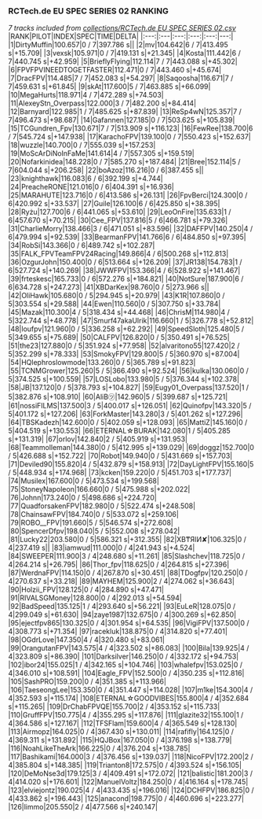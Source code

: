 ### RCTech.de EU SPEC SERIES 02 RANKING
*7 tracks included from [collections/RCTech.de EU SPEC SERIES 02.csv](/collections/RCTech.de%20EU%20SPEC%20SERIES%2002.csv)*
|RANK|PILOT|INDEX|SPEC|TIME|DELTA|
|:---:|:---|:---:|:---:|:---:|---:|
|1|DirtyMuffin|100.657|0 / 7|397.786 s||
|2|mv|104.642|6 / 7|413.495 s|+15.709|
|3|vexsk|105.971|0 / 7|419.131 s|+21.345|
|4|Kosta|111.442|6 / 7|440.745 s|+42.959|
|5|BrieflyFlying|112.114|7 / 7|443.088 s|+45.302|
|6|FPVFPVINEEDTOGETFASTER|112.471|0 / 7|443.460 s|+45.674|
|7|DracFPV|114.485|7 / 7|452.083 s|+54.297|
|8|Saqoosha|116.671|7 / 7|459.631 s|+61.845|
|9|skAt|117.600|5 / 7|463.885 s|+66.099|
|10|MegaHurts|118.971|4 / 7|472.289 s|+74.503|
|11|AlexeyStn_Overpass|122.000|3 / 7|482.200 s|+84.414|
|12|Barnyard|122.985|1 / 7|485.625 s|+87.839|
|13|ReSp4wN|125.357|7 / 7|496.473 s|+98.687|
|14|Gafannen|127.185|0 / 7|503.625 s|+105.839|
|15|TCGundren_Fpv|130.671|7 / 7|513.909 s|+116.123|
|16|FewRee|138.700|6 / 7|545.724 s|+147.938|
|17|KarachoFPV|139.100|0 / 7|550.423 s|+152.637|
|18|wuzzle|140.700|0 / 7|555.039 s|+157.253|
|19|MoScArDiNoInFaMe|141.614|4 / 7|557.305 s|+159.519|
|20|Nofarkinidea|148.228|0 / 7|585.270 s|+187.484|
|21|Bree|152.114|5 / 7|604.044 s|+206.258|
|22|boAzoz|116.216|0 / 6|387.455 s||
|23|knighthawk|116.083|6 / 6|392.199 s|+4.744|
|24|PreacheRONE|121.016|0 / 6|404.391 s|+16.936|
|25|MARAHUTE|123.716|0 / 6|413.586 s|+26.131|
|26|FpvBerci|124.300|0 / 6|420.992 s|+33.537|
|27|Guile|126.100|6 / 6|425.850 s|+38.395|
|28|Ryżu|127.700|6 / 6|441.065 s|+53.610|
|29|LeoOnFire|135.633|1 / 6|457.670 s|+70.215|
|30|Cee_FPV|137.816|5 / 6|466.781 s|+79.326|
|31|CharlieMorry|138.466|3 / 6|471.051 s|+83.596|
|32|DAFFPV|140.250|4 / 6|479.994 s|+92.539|
|33|BearmanFPV|141.766|6 / 6|484.850 s|+97.395|
|34|RobSi|143.366|0 / 6|489.742 s|+102.287|
|35|FALK_FPVTeamFPV24Racing|149.866|4 / 6|500.268 s|+112.813|
|36|OzgurJohn|150.400|0 / 6|513.664 s|+126.209|
|37|JR138|154.783|1 / 6|527.724 s|+140.269|
|38|JWWFPV|153.366|4 / 6|528.922 s|+141.467|
|39|frteskesc|165.733|0 / 6|572.276 s|+184.821|
|40|NotSure|187.900|6 / 6|634.728 s|+247.273|
|41|XBDarKex|98.760|0 / 5|273.966 s||
|42|OliHawk|105.680|0 / 5|294.945 s|+20.979|
|43|K1R|107.860|0 / 5|303.554 s|+29.588|
|44|Ewen|110.560|0 / 5|307.750 s|+33.784|
|45|Mazak|110.300|4 / 5|318.434 s|+44.468|
|46|ChrisM|114.980|4 / 5|322.744 s|+48.778|
|47|Smurf47akaUlrik|116.660|1 / 5|326.778 s|+52.812|
|48|loufpv|121.960|0 / 5|336.258 s|+62.292|
|49|SpeedSloth|125.480|5 / 5|349.655 s|+75.689|
|50|CALFPV|126.820|0 / 5|350.491 s|+76.525|
|51|the23|127.880|0 / 5|351.924 s|+77.958|
|52|alvaritono55|127.420|2 / 5|352.299 s|+78.333|
|53|SmokyFPV|129.800|5 / 5|360.970 s|+87.004|
|54|HQlephroslowmode|133.260|0 / 5|365.789 s|+91.823|
|55|TCNMGrower|125.260|5 / 5|366.490 s|+92.524|
|56|kulka|130.060|0 / 5|374.525 s|+100.559|
|57|LOSLobo|133.980|5 / 5|376.344 s|+102.378|
|58|JB|137.120|0 / 5|378.793 s|+104.827|
|59|Eugy01_Overpass|137.520|1 / 5|382.876 s|+108.910|
|60|AliB㋡|142.960|5 / 5|399.687 s|+125.721|
|61|nossiFILMS|137.500|3 / 5|400.017 s|+126.051|
|62|Quinofpv|143.320|5 / 5|401.172 s|+127.206|
|63|ForkMaster|143.280|3 / 5|401.262 s|+127.296|
|64|TBSKadezh|142.600|0 / 5|402.059 s|+128.093|
|65|MattiZ|145.160|0 / 5|404.519 s|+130.553|
|66|ETERNAL☆BURAK|142.080|1 / 5|405.285 s|+131.319|
|67|orlov|142.840|2 / 5|405.919 s|+131.953|
|68|Teammolleman|144.380|0 / 5|412.995 s|+139.029|
|69|doggz|152.700|0 / 5|426.688 s|+152.722|
|70|Robot|149.940|0 / 5|431.669 s|+157.703|
|71|Deviled90|155.820|4 / 5|432.879 s|+158.913|
|72|DayLightFPV|155.160|5 / 5|448.934 s|+174.968|
|73|kcken|159.220|0 / 5|451.703 s|+177.737|
|74|Musilex|167.600|0 / 5|473.534 s|+199.568|
|75|StoneyNapoleon|166.660|0 / 5|475.988 s|+202.022|
|76|Johnn|173.240|0 / 5|498.686 s|+224.720|
|77|QuadforsakenFPV|182.980|0 / 5|522.474 s|+248.508|
|78|ChainsawFPV|184.740|0 / 5|533.072 s|+259.106|
|79|ROBO__FPV|191.660|5 / 5|546.574 s|+272.608|
|80|SpencerDfpv|198.040|5 / 5|552.008 s|+278.042|
|81|Lucky22|203.580|0 / 5|586.321 s|+312.355|
|82|XB₸ЯIИ✘|106.325|0 / 4|237.419 s||
|83|iamwud|111.000|0 / 4|241.943 s|+4.524|
|84|SWEEPER|111.900|3 / 4|248.680 s|+11.261|
|85|Slashchev|118.725|0 / 4|264.214 s|+26.795|
|86|Thor_fpv|118.625|0 / 4|264.815 s|+27.396|
|87|WerdnaFPV|114.150|0 / 4|267.870 s|+30.451|
|88|TDogfpv|120.250|0 / 4|270.637 s|+33.218|
|89|MAYHEM|125.900|2 / 4|274.062 s|+36.643|
|90|Holzii_FPV|128.125|0 / 4|284.890 s|+47.471|
|91|RIVALSGMoney|128.800|0 / 4|292.013 s|+54.594|
|92|BadSpeed|135.125|1 / 4|293.640 s|+56.221|
|93|EuLeR|128.075|0 / 4|299.049 s|+61.630|
|94|zaye1987|132.675|0 / 4|300.269 s|+62.850|
|95|ejectfpv865|130.325|0 / 4|301.954 s|+64.535|
|96|VigiFPV|137.500|0 / 4|308.773 s|+71.354|
|97|racekluk|138.875|0 / 4|314.820 s|+77.401|
|98|OGdrLove|147.350|4 / 4|320.480 s|+83.061|
|99|OrangutanFPV|143.575|4 / 4|323.502 s|+86.083|
|100|Bila|139.925|4 / 4|323.809 s|+86.390|
|101|Darksilver|146.250|0 / 4|332.172 s|+94.753|
|102|ibor24|155.025|1 / 4|342.165 s|+104.746|
|103|whalefpv|153.025|0 / 4|346.010 s|+108.591|
|104|Eagle_FPV|152.500|0 / 4|350.235 s|+112.816|
|105|SashPRO|159.200|0 / 4|351.385 s|+113.966|
|106|TaeseongLee|153.350|0 / 4|351.447 s|+114.028|
|107|m1ke|154.300|4 / 4|352.593 s|+115.174|
|108|ETERNAL☆GOODVIBES|155.800|4 / 4|352.684 s|+115.265|
|109|DrChabFPVQE|155.700|2 / 4|353.152 s|+115.733|
|110|GruffFPV|150.775|4 / 4|355.295 s|+117.876|
|111|glazite32|155.100|1 / 4|364.586 s|+127.167|
|112|TFSFlam|159.600|4 / 4|365.549 s|+128.130|
|113|Airmopz|164.025|0 / 4|367.430 s|+130.011|
|114|rafifly|164.125|0 / 4|369.311 s|+131.892|
|115|HQJBox|167.050|0 / 4|376.198 s|+138.779|
|116|NoahLikeTheArk|166.225|0 / 4|376.204 s|+138.785|
|117|Bashikami|164.000|3 / 4|376.456 s|+139.037|
|118|NicoFPV|172.200|2 / 4|385.804 s|+148.385|
|119|Trianton8|172.575|0 / 4|393.524 s|+156.105|
|120|DeMoNse3d|179.125|3 / 4|409.491 s|+172.072|
|121|balistic|181.200|3 / 4|414.020 s|+176.601|
|122|ManuelVoltz|184.250|0 / 4|416.164 s|+178.745|
|123|elviejontz|190.025|4 / 4|433.435 s|+196.016|
|124|DCHFPV|186.825|0 / 4|433.862 s|+196.443|
|125|anacond|198.775|0 / 4|460.696 s|+223.277|
|126|limmo|205.550|2 / 4|477.566 s|+240.147|
